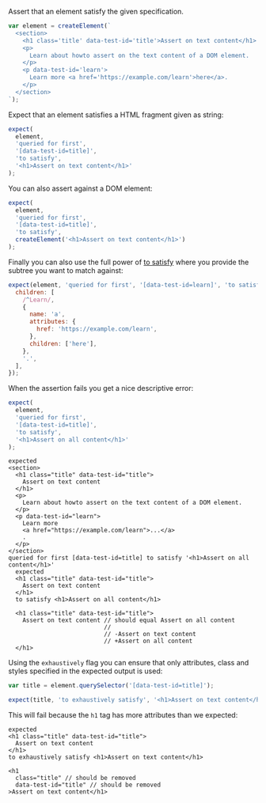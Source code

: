 Assert that an element satisfy the given specification.

```js
var element = createElement(`
  <section>
    <h1 class='title' data-test-id='title'>Assert on text content</h1>
    <p>
      Learn about howto assert on the text content of a DOM element.
    </p>
    <p data-test-id='learn'>
      Learn more <a href='https://example.com/learn'>here</a>.
    </p>
  </section>
`);
```

Expect that an element satisfies a HTML fragment given as string:

```js
expect(
  element,
  'queried for first',
  '[data-test-id=title]',
  'to satisfy',
  '<h1>Assert on text content</h1>'
);
```

You can also assert against a DOM element:

```js
expect(
  element,
  'queried for first',
  '[data-test-id=title]',
  'to satisfy',
  createElement('<h1>Assert on text content</h1>')
);
```

Finally you can also use the full power of [to
satisfy](http://unexpected.js.org/assertions/any/to-satisfy/) where you provide
the subtree you want to match against:

```js
expect(element, 'queried for first', '[data-test-id=learn]', 'to satisfy', {
  children: [
    /^Learn/,
    {
      name: 'a',
      attributes: {
        href: 'https://example.com/learn',
      },
      children: ['here'],
    },
    '.',
  ],
});
```

When the assertion fails you get a nice descriptive error:

```js
expect(
  element,
  'queried for first',
  '[data-test-id=title]',
  'to satisfy',
  '<h1>Assert on all content</h1>'
);
```

```output
expected
<section>
  <h1 class="title" data-test-id="title">
    Assert on text content
  </h1>
  <p>
    Learn about howto assert on the text content of a DOM element.
  </p>
  <p data-test-id="learn">
    Learn more
    <a href="https://example.com/learn">...</a>
    .
  </p>
</section>
queried for first [data-test-id=title] to satisfy '<h1>Assert on all content</h1>'
  expected
  <h1 class="title" data-test-id="title">
    Assert on text content
  </h1>
  to satisfy <h1>Assert on all content</h1>

  <h1 class="title" data-test-id="title">
    Assert on text content // should equal Assert on all content
                           //
                           // -Assert on text content
                           // +Assert on all content
  </h1>
```

Using the `exhaustively` flag you can ensure that only attributes, class and
styles specified in the expected output is used:

```js
var title = element.querySelector('[data-test-id=title]');

expect(title, 'to exhaustively satisfy', '<h1>Assert on text content</h1>');
```

This will fail because the `h1` tag has more attributes than we expected:

```output
expected
<h1 class="title" data-test-id="title">
  Assert on text content
</h1>
to exhaustively satisfy <h1>Assert on text content</h1>

<h1
  class="title" // should be removed
  data-test-id="title" // should be removed
>Assert on text content</h1>
```
